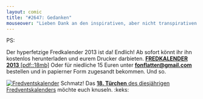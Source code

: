 ```yaml
---
layout: comic
title: "#2647: Gedanken"
mouseover: "Lieben Dank an den inspirativen, aber nicht transpirativen G. "
---
```


PS:

Der hyperfetzige Fredkalender 2013 ist da!
Endlich!
Ab sofort könnt ihr ihn kostenlos herunterladen und eurem Drucker darbieten.
<a href="http://www.fonflatter.de/dateien/kalender_fonflatter_2013.pdf" title="Fredkalender 2013"><strong>FREDKALENDER 2013</strong> [pdf::18mb]</a>
Oder für niedliche 15 Euren unter <a href="mailto:fonflatter@gmail.com"><strong>fonflatter@gmail.com</strong></a> bestellen und in papierner Form zugesandt bekommen.
Und so.
<img src="http://www.fonflatter.de/wp-includes/images/smilies/herz.png" alt="" />

<a href="http://www.fonflatter.de/der-fetzige-fredventskalender-2012" title="Der fetzige Fredventskalender"><img src="http://www.fonflatter.de/adv12/fredventskalender_banner.png" alt="Fredventskalender" /></a>
Schmatz! Das <a href="http://www.fonflatter.de/2012/12/18/das-18-turchen-2/"><strong>18. Türchen</strong> des diesjährigen Fredventskalenders</a> möchte euch knuseln.
:keks:

